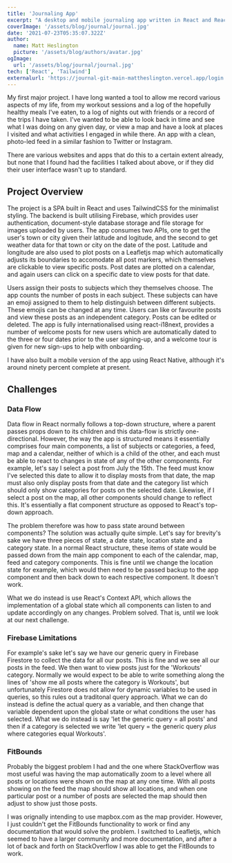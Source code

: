 ```yaml
---
title: 'Journaling App'
excerpt: "A desktop and mobile journaling app written in React and React Native respectively. The app allows logged-in users to create a record of their lives through creating posts which can then be 'tagged' or assigned to a user-defined subject or category. Posts are given a geolocation and their date of creation is recorded. Posts can then be viewed independently, either by subject, date, or location."
coverImage: '/assets/blog/journal/journal.jpg'
date: '2021-07-23T05:35:07.322Z'
author:
  name: Matt Heslington
  picture: '/assets/blog/authors/avatar.jpg'
ogImage:
  url: '/assets/blog/journal/journal.jpg'
tech: ['React', 'Tailwind']
externalurl: 'https://journal-git-main-mattheslington.vercel.app/login'
---
```


My first major project. I have long wanted a tool to allow me record various aspects of my life, from my workout sessions and a log of the hopefully healthy meals I've eaten, to a log of nights out with friends or a record of the trips I have taken. I've wanted to be able to look back in time and see what I was doing on any given day, or view a map and have a look at places I visited and what activities I engaged in while there. An app with a clean, photo-led feed in a similar fashion to Twitter or Instagram.

There are various websites and apps that do this to a certain extent already, but none that I found had the facilities I talked about above, or if they did their user interface wasn't up to standard.

## Project Overview

The project is a SPA built in React and uses TailwindCSS for the minimalist styling. The backend is built utilising Firebase, which provides user authentication, document-style database storage and file storage for images uploaded by users. The app consumes two APIs, one to get the user's town or city given their latitude and logitude, and the second to get weather data for that town or city on the date of the post. Latitude and longitude are also used to plot posts on a Leafletjs map which automatically adjusts its boundaries to accomodate all post markers, which themselves are clickable to view specific posts. Post dates are plotted on a calendar, and again users can click on a specific date to view posts for that date.

Users assign their posts to subjects which they themselves choose. The app counts the number of posts in each subject. These subjects can have an emoji assigned to them to help distinguish between different subjects. These emojis can be changed at any time. Users can like or favourite posts and view these posts as an independent category. Posts can be edited or deleted. The app is fully internationalised using react-i18next, provides a number of welcome posts for new users which are automatically dated to the three or four dates prior to the user signing-up, and a welcome tour is given for new sign-ups to help with onboarding.

I have also built a mobile version of the app using React Native, although it's around ninety percent complete at present.

## Challenges

### Data Flow
Data flow in React normally follows a top-down structure, where a parent passes props down to its children and this data-flow is strictly one-directional. However, the way the app is structured means it essentially comprises four main components, a list of subjects or categories, a feed, map and a calendar, neither of which is a child of the other, and each must be able to react to changes in state of any of the other components. For example, let's say I select a post from July the 15th. The feed must know I've selected this date to allow it to display mosts from that date, the map must also only display posts from that date and the category list which should only show categories for posts on the selected date. Likewise, if I select a post on the map, all other components should change to reflect this. It's essentially a flat component structure as opposed to React's top-down approach.

The problem therefore was how to pass state around between components? The solution was actually quite simple. Let's say for brevity's sake we have three pieces of state, a date state, location state and a category state. In a normal React structure, these items of state would be passed down from the main app component to each of the calendar, map, feed and category components. This is fine until we change the location state for example, which would then need to be passed backup to the app component and then back down to each respective component. It doesn't work.

What we do instead is use React's Context API, which allows the implementation of a global state which all components can listen to and update accordingly on any changes. Problem solved. That is, until we look at our next challenge.

### Firebase Limitations

For example's sake let's say we have our generic query in Firebase Firestore to collect the data for all our posts. This is fine and we see all our posts in the feed. We then want to view posts just for the 'Workouts' category. Normally we would expect to be able to write something along the lines of 'show me all posts where the category is Workouts', but unfortunately Firestore does not allow for dynamic variables to be used in queries, so this rules out a traditonal query approach. What we can do instead is define the actual query as a variable, and then change that variable dependent upon the global state or what conditions the user has selected. What we do instead is say 'let the generic query = all posts' and then if a category is selected we write 'let query = the generic query *plus* where categories equal Workouts'.

### FitBounds

Probably the biggest problem I had and the one where StackOverflow was most useful was having the map automatically zoom to a level where all posts or locations were shown on the map at any one time. With all posts showing on the feed the map should show all locations, and when one particular post or a number of posts are selected the map should then adjust to show just those posts.

I was orignally intending to use mapbox.com as the map provider. However, I just couldn't get the FitBounds functionality to work or find any documentation that would solve the problem. I switched to Leafletjs, which seemed to have a larger community and more documentation, and after a lot of back and forth on StackOverflow I was able to get the FitBounds to work.

